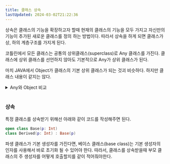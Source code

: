 ```yaml
---
title: 클래스 상속
lastUpdated: 2024-03-02T21:22:36
---
```


상속은 클래스의 기능을 확장하고자 할때 현재의 클래스의 기능을 모두 가지고 자신만의 기능이 추가된 새로운 클래스를 정의 하는 방법이다. 따라서 상속을 하게 되면 클래스가 상, 하의 계층구조를 가지게 된다.

코틀린에서 모든 클래스는 공통의 상위클래스(superclass)로 Any 클래스를 가진다. 클래스에 상위 클래스를 선언하지 않아도 기본적으로 Any가 상위 클래스가 된다.

마치 JAVA에서 Object가 클래스의 기본 상위 클래스가 되는 것괴 비슷하다. 하지만 클래스 내용이 같지는 않다.

<details>
<summary>Any와 Object 비교</summary>
<div markdown="1">

Kotlin의 Any보다 Java의 Object가 가지는 메서드의 수가 더 많다.

```kotlin
public open class Any {
    
    public open operator fun equals(other: Any?): Boolean
    public open fun hashCode(): Int
    public open fun toString(): String
}
```

```java
public class Object {

    private static native void registerNatives();
    static {
        registerNatives();
    }

    public final native Class<?> getClass();

    public native int hashCode();

    public boolean equals(Object obj) {
        return (this == obj);
    }

    protected native Object clone() throws CloneNotSupportedException;

    public String toString() {
        return getClass().getName() + "@" + Integer.toHexString(hashCode());
    }

    public final native void notify();

    public final native void notifyAll();

    public final native void wait(long timeout) throws InterruptedException;

    public final void wait(long timeout, int nanos) throws InterruptedException {
        if (timeout < 0) {
            throw new IllegalArgumentException("timeout value is negative");
        }

        if (nanos < 0 || nanos > 999999) {
            throw new IllegalArgumentException(
                                "nanosecond timeout value out of range");
        }

        if (nanos >= 500000 || (nanos != 0 && timeout == 0)) {
            timeout++;
        }

        wait(timeout);
    }

    public final void wait() throws InterruptedException {
        wait(0);
    }

    protected void finalize() throws Throwable { }
}
```

</div>
</details>

<br>

### 상속

특정 클래스를 상속받기 위해선 아래와 같이 코드를 작성해주면 된다.

```kotlin
open class Base(p: Int)
class Derived(p: Int) : Base(p)
```

파생 클래스가 기본 생성자를 가진다면, 베이스 클래스(base class)는 기본 생성자의 인자를 사용해서 바로 초기화 될 수 있어야 한다. 따라서, 클래스를 상속받을때 부모 클래스의 주 생성자를 어떻게 호출할지를 같이 적어줘야한다.

